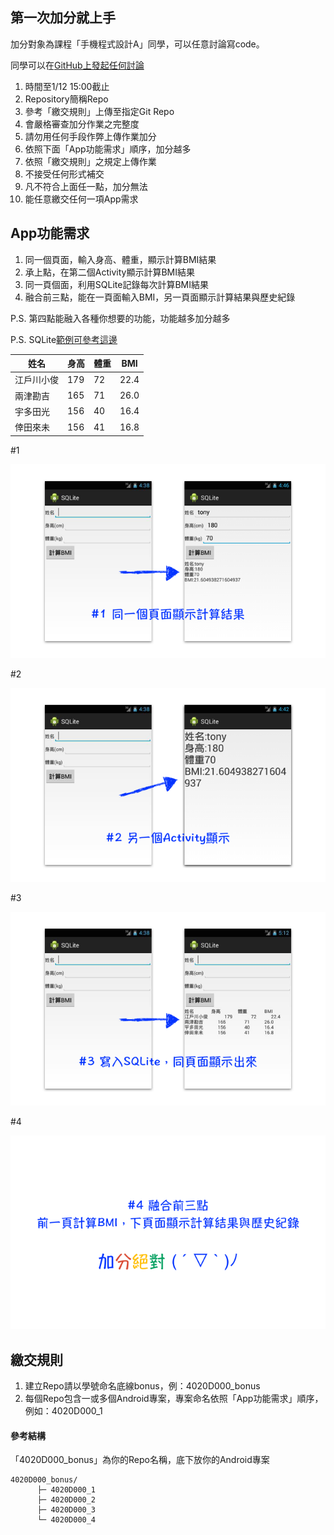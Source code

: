 ## 第一次加分就上手

加分對象為課程「手機程式設計A」同學，可以任意討論寫code。

同學可以在[GitHub上發起任何討論](https://github.com/androidksu/Bonus_ReadMe/issues)

1. 時間至1/12 15:00截止
2. Repository簡稱Repo
3. 參考「繳交規則」上傳至指定Git Repo
4. 會嚴格審查加分作業之完整度
5. 請勿用任何手段作弊上傳作業加分
6. 依照下面「App功能需求」順序，加分越多
7. 依照「繳交規則」之規定上傳作業
8. 不接受任何形式補交
9. 凡不符合上面任一點，加分無法
10. 能任意繳交任何一項App需求


## App功能需求

1. 同一個頁面，輸入身高、體重，顯示計算BMI結果
2. 承上點，在第二個Activity顯示計算BMI結果
3. 同一頁個面，利用SQLite記錄每次計算BMI結果
4. 融合前三點，能在一頁面輸入BMI，另一頁面顯示計算結果與歷史紀錄

P.S. 第四點能融入各種你想要的功能，功能越多加分越多

P.S. SQLite[範例可參考這邊](https://github.com/androidksu/SQLite/issues)

| 姓名 | 身高 | 體重 | BMI |
| --- | --- | ---- | ---- |
| 江戶川小俊 | 179  | 72 | 22.4 |
| 兩津勘吉  | 165 | 71 | 26.0 |
| 宇多田光  | 156 | 40 | 16.4 |
| 倖田來未  | 156 | 41 | 16.8 |


 #1 
 
 ![](https://github.com/zootim11pc/0109/blob/master/res/01.png)

 #2 
 
 ![](https://github.com/zootim11pc/0109/blob/master/res/02.png)

 #3
 
 ![](https://github.com/zootim11pc/0109/blob/master/res/03.png)
 
 #4 
 
 ![](https://github.com/zootim11pc/0109/blob/master/res/04.png)


## 繳交規則

1. 建立Repo請以學號命名底線bonus，例：4020D000_bonus
2. 每個Repo包含一或多個Android專案，專案命名依照「App功能需求」順序，例如：4020D000_1


#### 參考結構

「4020D000_bonus」為你的Repo名稱，底下放你的Android專案

```
4020D000_bonus/
      ├─ 4020D000_1
      ├─ 4020D000_2
      ├─ 4020D000_3
      └─ 4020D000_4
```


